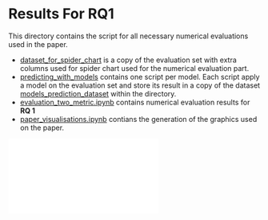 # Results For RQ1

This directory contains the script for all necessary numerical evaluations used in the paper.

- [dataset_for_spider_chart](https://github.com/REELICIT/reqbrain_rep_package/tree/main/evaluation_scripts/dataset_for_spider_chart) is a copy of the evaluation set with extra columns used for spider chart used for the numerical evaluation part.
- [predicting_with_models](https://github.com/REELICIT/reqbrain_rep_package/tree/3344cfbf610656025f7c0cfa9ae7a313bfdcd0c6/evaluation_scripts/predicting_with_models) contains one script per model. Each script apply a model on the evaluation set and store its result in a copy of the dataset [models_prediction_dataset](https://github.com/REELICIT/reqbrain_rep_package/tree/3344cfbf610656025f7c0cfa9ae7a313bfdcd0c6/evaluation_scripts/predicting_with_models/models_prediction_dataset) within the directory.
- [evaluation_two_metric.ipynb](https://github.com/REELICIT/reqbrain_rep_package/blob/3344cfbf610656025f7c0cfa9ae7a313bfdcd0c6/evaluation_scripts/evaluation_two_metric.ipynb) contains numerical evaluation results for **RQ 1**
- [paper_visualisations.ipynb](https://github.com/REELICIT/reqbrain_rep_package/blob/3344cfbf610656025f7c0cfa9ae7a313bfdcd0c6/evaluation_scripts/paper_visualisations.ipynb) contians the generation of the graphics used on the paper.



![Figure 1 Description](evaluation_scripts/ReqBrain.pdf)

